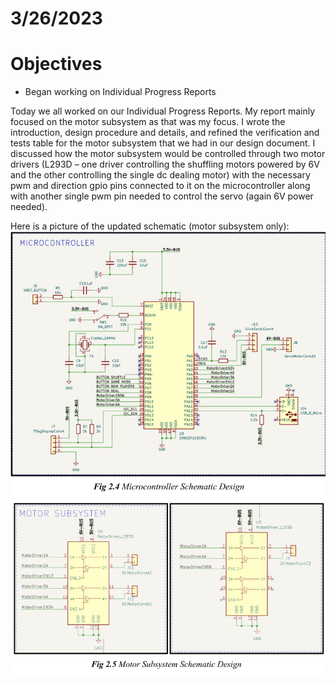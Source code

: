 # 3/26/2023
# Objectives
- Began working on Individual Progress Reports

Today we all worked on our Individual Progress Reports. My report mainly focused on the motor subsystem as that was my focus. I wrote the introduction, design procedure and details, and refined the verification and tests table for the motor subsystem that we had in our design document. I discussed how the motor subsystem would be controlled through two motor drivers (L293D – one driver controlling the shuffling motors powered by 6V and the other controlling the single dc dealing motor) with the necessary pwm and direction gpio pins connected to it on the microcontroller along with another single pwm pin needed to control the servo (again 6V power needed). 

Here is a picture of the updated schematic (motor subsystem only):
![](MotorSubsystemSchematic-03-26-2023.png)